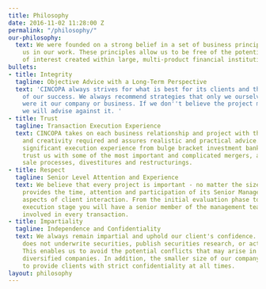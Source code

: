 ```yaml
---
title: Philosophy
date: 2016-11-02 11:28:00 Z
permalink: "/philosophy/"
our-philosophy:
  text: We were founded on a strong belief in a set of business principles that guide
    us in our work. These principles allow us to be free of the potential conflicts
    of interest created within large, multi-product financial institutions.
bullets:
- title: Integrity
  tagline: Objective Advice with a Long-Term Perspective
  text: 'CINCOPA always strives for what is best for its clients and this is the root
    of our success. We always recommend strategies that only we ourselves would pursue
    were it our company or business. If we don''t believe the project meets the standard
    we will advise against it. '
- title: Trust
  tagline: Transaction Execution Experience
  text: CINCOPA takes on each business relationship and project with the imagination
    and creativity required and assures realistic and practical advice. We possess
    significant execution experience from bulge bracket investment banks. Companies
    trust us with some of the most important and complicated mergers, acquisitions,
    sale processes, divestitures and restructurings.
- title: Respect
  tagline: Senior Level Attention and Experience
  text: We believe that every project is important - no matter the size. Epstein Capital
    provides the time, attention and participation of its Senior Management in all
    aspects of client interaction. From the initial evaluation phase to the final
    execution stage you will have a senior member of the management team directly
    involved in every transaction.
- title: Impartiality
  tagline: Independence and Confidentiality
  text: We always remain impartial and uphold our client's confidence. Epstein Capital
    does not underwrite securities, publish securities research, or act as a lender.
    This enables us to avoid the potential conflicts that may arise in larger, more
    diversified companies. In addition, the smaller size of our company enables us
    to provide clients with strict confidentiality at all times.
layout: philosophy
---
```


